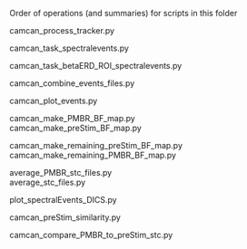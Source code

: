 Order of operations (and summaries) for scripts in this folder


camcan_process_tracker.py

camcan_task_spectralevents.py

camcan_task_betaERD_ROI_spectralevents.py

camcan_combine_events_files.py			

camcan_plot_events.py

camcan_make_PMBR_BF_map.py			
camcan_make_preStim_BF_map.py			

camcan_make_remaining_preStim_BF_map.py
camcan_make_remaining_PMBR_BF_map.py

average_PMBR_stc_files.py			
average_stc_files.py				

plot_spectralEvents_DICS.py

camcan_preStim_similarity.py

camcan_compare_PMBR_to_preStim_stc.py		
